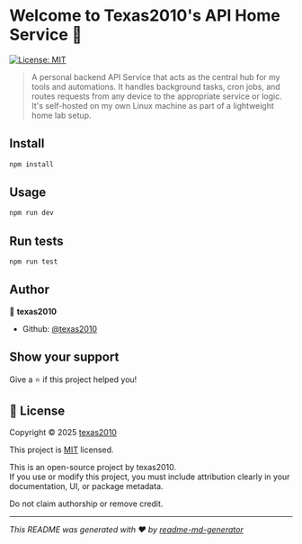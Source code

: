 # Welcome to Texas2010's API Home Service 👋

[![License: MIT](https://img.shields.io/badge/License-MIT-yellow.svg)](LICENSE)

> A personal backend API Service that acts as the central hub for my tools and automations. It handles background tasks, cron jobs, and routes requests from any device to the appropriate service or logic. It's self-hosted on my own Linux machine as part of a lightweight home lab setup.

## Install

```sh
npm install
```

## Usage

```sh
npm run dev
```

## Run tests

```sh
npm run test
```

## Author

👤 **texas2010**

- Github: [@texas2010](https://github.com/texas2010)

## Show your support

Give a ⭐️ if this project helped you!

## 📝 License

Copyright © 2025 [texas2010](https://github.com/texas2010)

This project is [MIT](LICENSE) licensed.

This is an open-source project by texas2010.  
If you use or modify this project, you must include attribution clearly in your documentation, UI, or package metadata.

Do not claim authorship or remove credit.

---

_This README was generated with ❤️ by [readme-md-generator](https://github.com/kefranabg/readme-md-generator)_
